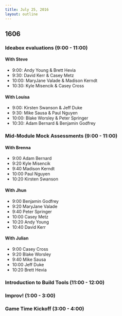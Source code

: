 ```yaml
---
title: July 25, 2016
layout: outline
---
```


## 1606

### Ideabox evaluations (9:00 - 11:00)

#### With Steve

* 9:00: Andy Young & Brett Hevia
* 9:30: David Kerr & Casey Metz
* 10:00: MaryJane Valade & Madison Kerndt
* 10:30: Kyle Misencik & Casey Cross

#### With Louisa

* 9:00: Kirsten Swanson & Jeff Duke
* 9:30: Mike Sausa & Paul Nguyen
* 10:00: Blake Worsley & Peter Springer
* 10:30: Adam Bernard & Benjamin Godfrey

### Mid-Module Mock Assessments (9:00 - 11:00)

#### With Brenna

* 9:00 Adam Bernard
* 9:20 Kyle Misencik
* 9:40 Madison Kerndt
* 10:00 Paul Nguyen
* 10:20 Kirsten Swanson

#### With Jhun

* 9:00 Benjamin Godfrey
* 9:20 MaryJane Valade
* 9:40 Peter Springer
* 10:00 Casey Metz
* 10:20 Andy Young
* 10:40 David Kerr

#### With Julian

* 9:00 Casey Cross
* 9:20 Blake Worsley
* 9:40 Mike Sausa
* 10:00 Jeff Duke
* 10:20 Brett Hevia


### Introduction to Build Tools (11:00 - 12:00)

### Improv! (1:00  - 3:00)

### Game Time Kickoff (3:00  - 4:00)
